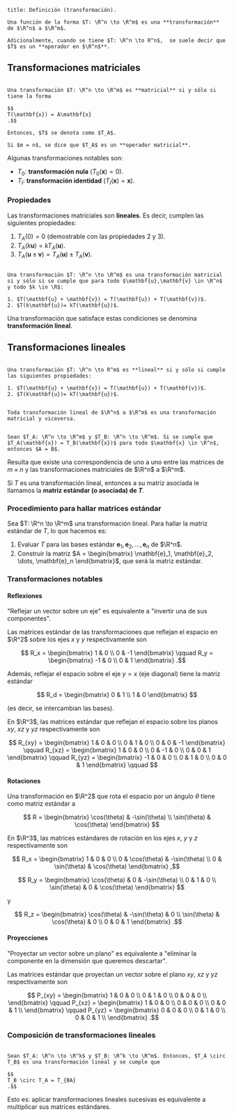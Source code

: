 ```ad-definition
title: Definición (transformación).

Una función de la forma $T: \R^n \to \R^m$ es una **transformación** de $\R^n$ a $\R^m$.

Adicionalmente, cuando se tiene $T: \R^n \to R^n$,  se suele decir que $T$ es un **operador en $\R^n$**.

```

## Transformaciones matriciales

```ad-definition

Una transformación $T: \R^n \to \R^m$ es **matricial** si y sólo si tiene la forma

$$
T(\mathbf{x}) = A\mathbf{x}
.$$

Entonces, $T$ se denota como $T_A$.

Si $m = n$, se dice que $T_A$ es un **operador matricial**.

```

Algunas transformaciones notables son:

- $T_0$: **transformación nula** ($T_0(\mathbf{x}) = 0$).
- $T_I$: **transformación identidad** ($T_I(\mathbf{x}) = \mathbf{x}$).

### Propiedades

Las transformaciones matriciales son **lineales**. Es decir, cumplen las siguientes propiedades:

1. $T_A(0) = 0$ (demostrable con las propiedades 2 y 3).
2. $T_A(k\mathbf{u}) = kT_A(\mathbf{u})$.
3. $T_A(\mathbf{u} \pm \mathbf{v}) = T_A(\mathbf{u}) \pm T_A(\mathbf{v})$.

```ad-theorem

Una transformación $T: \R^n \to \R^m$ es una transformación matricial si y sólo si se cumple que para todo $\mathbf{u},\mathbf{v} \in \R^n$ y todo $k \in \R$:

1. $T(\mathbf{u} + \mathbf{v}) = T(\mathbf{u}) + T(\mathbf{v})$.
2. $T(k\mathbf{u})= kT(\mathbf{u})$.

```

Una transformación que satisface estas condiciones se denomina **transformación lineal**.

## Transformaciones lineales

```ad-definition

Una transformación $T: \R^n \to R^m$ es **lineal** si y sólo si cumple las siguientes propiedades:

1. $T(\mathbf{u} + \mathbf{v}) = T(\mathbf{u}) + T(\mathbf{v})$.
2. $T(k\mathbf{u})= kT(\mathbf{u})$.

```


```ad-theorem

Toda transformación lineal de $\R^n$ a $\R^m$ es una transformación matricial y viceversa.

```

```ad-theorem

Sean $T_A: \R^n \to \R^m$ y $T_B: \R^n \to \R^m$. Si se cumple que $T_A(\mathbf{x}) = T_B(\mathbf{x})$ para todo $\mathbf{x} \in \R^n$, entonces $A = B$.

```

Resulta que existe una correspondencia de uno a uno entre las matrices de $m \times n$ y las transformaciones matriciales de $\R^n$ a $\R^m$.

Si $T$ es una transformación lineal, entonces a su matriz asociada le llamamos la **matriz estándar (o asociada) de $T$**.

### Procedimiento para hallar matrices estándar

Sea $T: \R^n \to \R^m$ una transformación lineal. Para hallar la matriz estándar de $T$, lo que hacemos es:

1. Evaluar $T$ para las bases estándar $\mathbf{e}_1, \mathbf{e}_2, \ldots, \mathbf{e}_n$ de $\R^n$.
2. Construir la matriz $A = \begin{bmatrix} \mathbf{e}_1, \mathbf{e}_2, \dots, \mathbf{e}_n \end{bmatrix}$, que será la matriz estándar.

### Transformaciones notables

#### Reflexiones

"Reflejar un vector sobre un eje" es equivalente a "invertir una de sus componentes".

Las matrices estándar de las transformaciones que reflejan el espacio en $\R^2$ sobre los ejes $x$ y $y$ respectivamente son

$$
R_x = \begin{bmatrix}
1 & 0 \\
0 & -1
\end{bmatrix} \qquad
R_y = \begin{bmatrix}
-1 & 0 \\
0 & 1
\end{bmatrix}
.$$

Además, reflejar el espacio sobre el eje $y = x$ (eje diagonal) tiene la matriz estándar

$$
R_d = \begin{bmatrix}
0 & 1 \\
1 & 0
\end{bmatrix}
$$

(es decir, se intercambian las bases).

En $\R^3$, las matrices estándar que reflejan el espacio sobre los planos $xy$, $xz$ y $yz$ respectivamente son

$$
R_{xy} = \begin{bmatrix}
1 & 0 & 0 \\
0 & 1 & 0 \\
0 & 0 & -1
\end{bmatrix} \qquad
R_{xz} = \begin{bmatrix}
1 & 0 & 0 \\
0 & -1 & 0 \\
0 & 0 & 1
\end{bmatrix} \qquad
R_{yz} = \begin{bmatrix}
-1 & 0 & 0 \\
0 & 1 & 0 \\
0 & 0 & 1
\end{bmatrix} \qquad
$$

#### Rotaciones

Una transformación en $\R^2$ que rota el espacio por un ángulo $\theta$ tiene como matriz estándar a

$$
R = \begin{bmatrix}
\cos(\theta) & -\sin(\theta) \\
\sin(\theta) & \cos(\theta)
\end{bmatrix}
$$

En $\R^3$, las matrices estándares de rotación en los ejes $x$, $y$ y $z$ respectivamente son

$$
R_x = \begin{bmatrix}
1 & 0 & 0 \\
0 & \cos(\theta) & -\sin(\theta) \\
0 & \sin(\theta) & \cos(\theta)
\end{bmatrix}
,$$

$$
R_y = \begin{bmatrix}
\cos(\theta) & 0 & -\sin(\theta) \\
0 & 1 & 0 \\
\sin(\theta) & 0 & \cos(\theta)
\end{bmatrix}
$$

y

$$
R_z = \begin{bmatrix}
\cos(\theta) & -\sin(\theta) & 0 \\
\sin(\theta) & \cos(\theta) & 0 \\
0 & 0 & 1
\end{bmatrix}
.$$

#### Proyecciones

"Proyectar un vector sobre un plano" es equivalente a "eliminar la componente en la dimensión que queremos descartar".

Las matrices estándar que proyectan un vector sobre el plano $xy$, $xz$ y $yz$ respectivamente son

$$
P_{xy} = \begin{bmatrix}
1 & 0 & 0 \\
0 & 1 & 0 \\
0 & 0 & 0 \\
\end{bmatrix}
\qquad
P_{xz} = \begin{bmatrix}
1 & 0 & 0 \\
0 & 0 & 0 \\
0 & 0 & 1 \\
\end{bmatrix}
\qquad
P_{yz} = \begin{bmatrix}
0 & 0 & 0 \\
0 & 1 & 0 \\
0 & 0 & 1 \\
\end{bmatrix}
.$$

### Composición de transformaciones lineales

```ad-theorem

Sean $T_A: \R^n \to \R^k$ y $T_B: \R^k \to \R^m$. Entonces, $T_A \circ T_B$ es una transformación lineal y se cumple que 

$$
T_B \circ T_A = T_{BA}
.$$

```

Esto es: aplicar transformaciones lineales sucesivas es equivalente a multiplicar sus matrices estándares.
